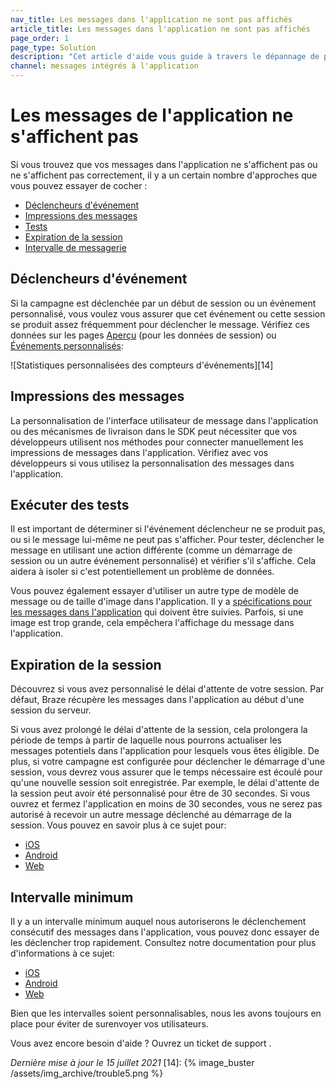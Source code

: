 ```yaml
---
nav_title: Les messages dans l'application ne sont pas affichés
article_title: Les messages dans l'application ne sont pas affichés
page_order: 1
page_type: Solution
description: "Cet article d'aide vous guide à travers le dépannage de problèmes avec des messages intégrés qui ne s'affichent pas ou ne s'affichent pas correctement."
channel: messages intégrés à l'application
---
```


# Les messages de l'application ne s'affichent pas

Si vous trouvez que vos messages dans l'application ne s'affichent pas ou ne s'affichent pas correctement, il y a un certain nombre d'approches que vous pouvez essayer de cocher :

* [Déclencheurs d'événement](#event-triggers)
* [Impressions des messages](#message-impressions)
* [Tests](#run-tests)
* [Expiration de la session](#session-timeout)
* [Intervalle de messagerie](#minimum-interval)

## Déclencheurs d'événement

Si la campagne est déclenchée par un début de session ou un événement personnalisé, vous voulez vous assurer que cet événement ou cette session se produit assez fréquemment pour déclencher le message. Vérifiez ces données sur les pages [Aperçu][1] (pour les données de session) ou [Événements personnalisés][2]:

!\[Statistiques personnalisées des compteurs d'événements\]\[14\]

## Impressions des messages

La personnalisation de l'interface utilisateur de message dans l'application ou des mécanismes de livraison dans le SDK peut nécessiter que vos développeurs utilisent nos méthodes pour connecter manuellement les impressions de messages dans l'application. Vérifiez avec vos développeurs si vous utilisez la personnalisation des messages dans l'application.

## Exécuter des tests

Il est important de déterminer si l'événement déclencheur ne se produit pas, ou si le message lui-même ne peut pas s'afficher. Pour tester, déclencher le message en utilisant une action différente (comme un démarrage de session ou un autre événement personnalisé) et vérifier s'il s'affiche. Cela aidera à isoler si c'est potentiellement un problème de données.

Vous pouvez également essayer d'utiliser un autre type de modèle de message ou de taille d'image dans l'application. Il y a [spécifications pour les messages dans l'application][15] qui doivent être suivies. Parfois, si une image est trop grande, cela empêchera l'affichage du message dans l'application.

## Expiration de la session

Découvrez si vous avez personnalisé le délai d'attente de votre session. Par défaut, Braze récupère les messages dans l'application au début d'une session du serveur.

Si vous avez prolongé le délai d'attente de la session, cela prolongera la période de temps à partir de laquelle nous pourrons actualiser les messages potentiels dans l'application pour lesquels vous êtes éligible. De plus, si votre campagne est configurée pour déclencher le démarrage d'une session, vous devrez vous assurer que le temps nécessaire est écoulé pour qu'une nouvelle session soit enregistrée. Par exemple, le délai d'attente de la session peut avoir été personnalisé pour être de 30 secondes. Si vous ouvrez et fermez l'application en moins de 30 secondes, vous ne serez pas autorisé à recevoir un autre message déclenché au démarrage de la session. Vous pouvez en savoir plus à ce sujet pour:

* [iOS][16]
* [Android][17]
* [Web][18]

## Intervalle minimum

Il y a un intervalle minimum auquel nous autoriserons le déclenchement consécutif des messages dans l'application, vous pouvez donc essayer de les déclencher trop rapidement. Consultez notre documentation pour plus d'informations à ce sujet:
* [iOS][19]
* [Android][20]
* [Web][21]

Bien que les intervalles soient personnalisables, nous les avons toujours en place pour éviter de surenvoyer vos utilisateurs.

Vous avez encore besoin d'aide ? Ouvrez un ticket de support []({{site.baseurl}}/braze_support/).

_Dernière mise à jour le 15 juillet 2021_
[14]: {% image_buster /assets/img_archive/trouble5.png %}

[1]: {{site.baseurl}}/user_guide/data_and_analytics/your_reports/understanding_your_app_usage_data/#understanding-your-app-usage-data
[2]: {{site.baseurl}}/user_guide/data_and_analytics/configuring_reporting/#configuring-reporting
[15]: {{site.baseurl}}/user_guide/message_building_by_channel/in-app_messages/creative_details/
[16]: {{site.baseurl}}/developer_guide/platform_integration_guides/ios/analytics/tracking_sessions/#customizing-session-timeout
[17]: {{site.baseurl}}/developer_guide/platform_integration_guides/android/analytics/tracking_sessions/#customizing-session-timeout
[18]: {{site.baseurl}}/developer_guide/platform_integration_guides/web/analytics/tracking_sessions/#customizing-session-timeout
[19]: {{site.baseurl}}/developer_guide/platform_integration_guides/ios/in-app_messaging/in-app_message_delivery/#minimum-time-interval-between-triggers
[20]: {{site.baseurl}}/developer_guide/platform_integration_guides/android/in-app_messaging/in-app_message_delivery/#minimum-time-interval-between-triggers
[21]: {{site.baseurl}}/developer_guide/platform_integration_guides/web/in-app_messaging/in-app_message_delivery/#in-app-message-delivery
